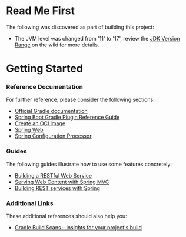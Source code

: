 # Read Me First

The following was discovered as part of building this project:

* The JVM level was changed from '11' to '17', review
  the [JDK Version Range](https://github.com/spring-projects/spring-framework/wiki/Spring-Framework-Versions#jdk-version-range)
  on the wiki for more details.

# Getting Started

### Reference Documentation

For further reference, please consider the following sections:

* [Official Gradle documentation](https://docs.gradle.org)
* [Spring Boot Gradle Plugin Reference Guide](https://docs.spring.io/spring-boot/docs/3.0.12/gradle-plugin/reference/html/)
* [Create an OCI image](https://docs.spring.io/spring-boot/docs/3.0.12/gradle-plugin/reference/html/#build-image)
* [Spring Web](https://docs.spring.io/spring-boot/docs/3.0.12/reference/htmlsingle/index.html#web)
* [Spring Configuration Processor](https://docs.spring.io/spring-boot/docs/3.0.12/reference/htmlsingle/index.html#appendix.configuration-metadata.annotation-processor)

### Guides

The following guides illustrate how to use some features concretely:

* [Building a RESTful Web Service](https://spring.io/guides/gs/rest-service/)
* [Serving Web Content with Spring MVC](https://spring.io/guides/gs/serving-web-content/)
* [Building REST services with Spring](https://spring.io/guides/tutorials/rest/)

### Additional Links

These additional references should also help you:

* [Gradle Build Scans – insights for your project's build](https://scans.gradle.com#gradle)

